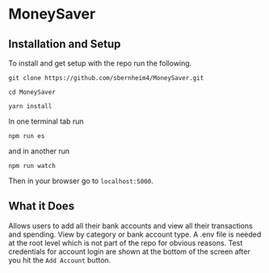 # MoneySaver

## Installation and Setup

To install and get setup with the repo run the following. 

`git clone https://github.com/sbernheim4/MoneySaver.git`

`cd MoneySaver`

`yarn install`

In one terminal tab run 

`npm run es`

and in another run 

`npm run watch`

Then in your browser go to `localhost:5000`.

## What it Does

Allows users to add all their bank accounts and view all their transactions and spending. View by category or bank account type. A .env file is needed at the root level which is not part of the repo for obvious reasons. Test credentials for account login are shown at the bottom of the screen after you hit the `Add Account` button.
